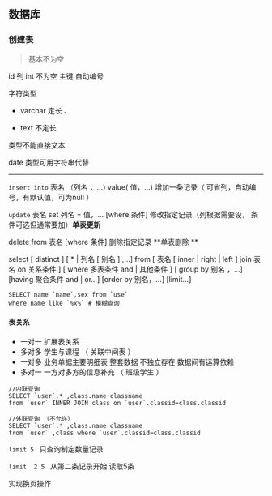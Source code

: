 ## 数据库

### 创建表

> 基本不为空

id 列 int 不为空 主键 自动编号

字符类型

* varchar 定长 、

* text 不定长

类型不能直接文本

date 类型可用字符串代替

*******

`insert into` 表名 （列名 ，...) value( 值，...)  增加一条记录（ 可省列，自动编号，有默认值，可为null ）

`update` 表名 set 列名 = 值，... [where 条件]  	修改指定记录（列根据需要设， 条件可选但通常要加）**单表更新**

delete from 表名 [where 条件] 				删除指定记录 **单表删除 **

select [ distinct ] [ * | 列名 [ 别名 ] ,...] from [ 表名 [ inner | right | left ] join 表名 on 关系条件 ] [ where 多表条件 and | 其他条件 ] [ group by 别名 ，...] [having 聚合条件 and | or...] [order by 别名，...] [limit...]

 ```mysql
SELECT name `name`,sex from `use`
where name like `%x%` # 模糊查询
 ```

#### 表关系

* 一对一    扩展表关系
* 多对多    学生与课程 （ 关联中间表 ）
* 一对多    业务单据主要明细表 整套数据 不独立存在 数据间有运算依赖
* 多对一    一方对多方的信息补充  （ 班级学生 ）

```mysql
//内联查询
SELECT `user`.* ,class.name classname
from `user` INNER JOIN class on `user`.classid=class.classid
```

```mysql
//外联查询 （不允许）
SELECT `user`.* ,class.name classname
from `user` ,class where `user`.classid=class.classid
```

`limit 5 ` 只查询制定数量记录

`limit  2 5 ` 从第二条记录开始 读取5条

 实现换页操作

